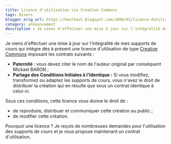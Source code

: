 ```yaml
---
title: Licence d'utilisation via Creative Commons
tags: Divers
blogger_orig_url: https://keulkeul.blogspot.com/2009/01/licence-dutilisation-creative-commons.html
category: announcement
description : Je viens d'effectuer une mise à jour sur l'intégralité de mes supports de cours qui intègre dés à présent une licence d'utilisation de type Creative Commons.
---
```


Je viens d'effectuer une mise à jour sur l'intégralité de mes supports de cours qui intègre dés à présent une licence d'utilisation de type [Creative Commons](http://fr.creativecommons.org/) imposant les contrats suivants :

* **Paternité** : vous devez citer le nom de l'auteur original par conséquent Mickael BARON ;
* **Partage des Conditions Initiales à l'Identique :** Si vous modifiez, transformez ou adaptez les supports de cours, vous n'avez le droit de distribuer la création qui en résulte que sous un contrat identique à celui-ci.

Sous ces conditions, cette licence vous donne le droit de :

* de reproduire, distribuer et communiquer cette création au public ;
* de modifier cette création.

Pourquoi une licence ? Je reçois de nombreuses demandes pour l'utilisation des supports de cours et je vous propose maintenant un contrat d'utilisation.